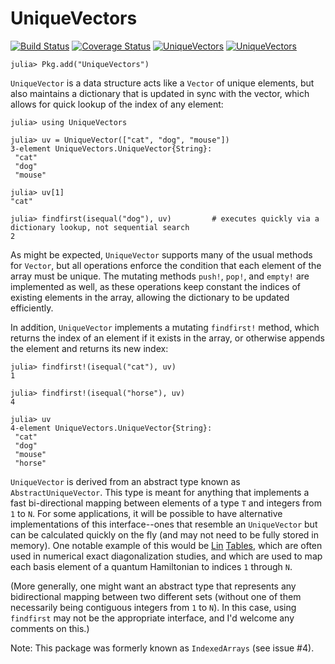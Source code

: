 # UniqueVectors

[![Build Status](https://travis-ci.org/garrison/UniqueVectors.jl.svg?branch=master)](https://travis-ci.org/garrison/UniqueVectors.jl)
[![Coverage Status](https://coveralls.io/repos/garrison/UniqueVectors.jl/badge.svg?branch=master)](https://coveralls.io/r/garrison/UniqueVectors.jl?branch=master)
[![UniqueVectors](http://pkg.julialang.org/badges/UniqueVectors_0.6.svg)](http://pkg.julialang.org/detail/UniqueVectors)
[![UniqueVectors](http://pkg.julialang.org/badges/UniqueVectors_0.7.svg)](http://pkg.julialang.org/detail/UniqueVectors)


    julia> Pkg.add("UniqueVectors")

`UniqueVector` is a data structure acts like a `Vector` of unique elements, but also maintains a dictionary that is updated in sync with the vector, which allows for quick lookup of the index of any element:

	julia> using UniqueVectors

	julia> uv = UniqueVector(["cat", "dog", "mouse"])
	3-element UniqueVectors.UniqueVector{String}:
	 "cat"
	 "dog"
	 "mouse"

	julia> uv[1]
	"cat"

	julia> findfirst(isequal("dog"), uv)         # executes quickly via a dictionary lookup, not sequential search
	2

As might be expected, `UniqueVector` supports many of the usual methods for `Vector`, but all operations enforce the condition that each element of the array must be unique.  The mutating methods `push!`, `pop!`, and `empty!` are implemented as well, as these operations keep constant the indices of existing elements in the array, allowing the dictionary to be updated efficiently.

In addition, `UniqueVector` implements a mutating `findfirst!` method, which returns the index of an element if it exists in the array, or otherwise appends the element and returns its new index:

    julia> findfirst!(isequal("cat"), uv)
    1

    julia> findfirst!(isequal("horse"), uv)
	4

	julia> uv
	4-element UniqueVectors.UniqueVector{String}:
	 "cat"
	 "dog"
	 "mouse"
	 "horse"

`UniqueVector` is derived from an abstract type known as `AbstractUniqueVector`.  This type is meant for anything that implements a fast bi-directional mapping between elements of a type `T` and integers from `1` to `N`.  For some applications, it will be possible to have alternative implementations of this interface--ones that resemble an `UniqueVector` but can be calculated quickly on the fly (and may not need to be fully stored in memory).  One notable example of this would be [Lin](http://www.phy.cuhk.edu.hk/hqlin/paper/018PRB42_6561.pdf) [Tables](http://www.phy.cuhk.edu.hk/hqlin/paper/033ComPhys7_400.pdf), which are often used in numerical exact diagonalization studies, and which are used to map each basis element of a quantum Hamiltonian to indices `1` through `N`.

(More generally, one might want an abstract type that represents any bidirectional mapping between two different sets (without one of them necessarily being contiguous integers from `1` to `N`).  In this case, using `findfirst` may not be the appropriate interface, and I'd welcome any comments on this.)

Note: This package was formerly known as `IndexedArrays` (see issue #4).
